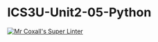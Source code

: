 # ICS3U-Unit2-05-Python
[![Mr Coxall's Super Linter](https://github.com/zaida-hammmel2108/ICS3U-Unit2-05-Python/workflows/Mr%20Coxall's%20Super%20Linter/badge.svg)](https://github.com/zaida-hammmel2108/ICS3U-Unit2-05-Python/actions/)
